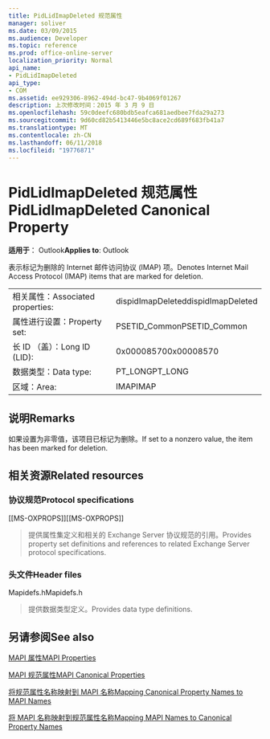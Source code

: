 ```yaml
---
title: PidLidImapDeleted 规范属性
manager: soliver
ms.date: 03/09/2015
ms.audience: Developer
ms.topic: reference
ms.prod: office-online-server
localization_priority: Normal
api_name:
- PidLidImapDeleted
api_type:
- COM
ms.assetid: ee929306-8962-494d-bc47-9b4069f01267
description: 上次修改时间：2015 年 3 月 9 日
ms.openlocfilehash: 59c0deefc680bdb5eafca681aedbee7fda29a273
ms.sourcegitcommit: 9d60cd82b5413446e5bc8ace2cd689f683fb41a7
ms.translationtype: MT
ms.contentlocale: zh-CN
ms.lasthandoff: 06/11/2018
ms.locfileid: "19776871"
---
```

# <a name="pidlidimapdeleted-canonical-property"></a><span data-ttu-id="77235-103">PidLidImapDeleted 规范属性</span><span class="sxs-lookup"><span data-stu-id="77235-103">PidLidImapDeleted Canonical Property</span></span>

  
  
<span data-ttu-id="77235-104">**适用于**： Outlook</span><span class="sxs-lookup"><span data-stu-id="77235-104">**Applies to**: Outlook</span></span> 
  
<span data-ttu-id="77235-105">表示标记为删除的 Internet 邮件访问协议 (IMAP) 项。</span><span class="sxs-lookup"><span data-stu-id="77235-105">Denotes Internet Mail Access Protocol (IMAP) items that are marked for deletion.</span></span>
  
|||
|:-----|:-----|
|<span data-ttu-id="77235-106">相关属性：</span><span class="sxs-lookup"><span data-stu-id="77235-106">Associated properties:</span></span>  <br/> |<span data-ttu-id="77235-107">dispidImapDeleted</span><span class="sxs-lookup"><span data-stu-id="77235-107">dispidImapDeleted</span></span>  <br/> |
|<span data-ttu-id="77235-108">属性进行设置：</span><span class="sxs-lookup"><span data-stu-id="77235-108">Property set:</span></span>  <br/> |<span data-ttu-id="77235-109">PSETID_Common</span><span class="sxs-lookup"><span data-stu-id="77235-109">PSETID_Common</span></span>  <br/> |
|<span data-ttu-id="77235-110">长 ID （盖）：</span><span class="sxs-lookup"><span data-stu-id="77235-110">Long ID (LID):</span></span>  <br/> |<span data-ttu-id="77235-111">0x00008570</span><span class="sxs-lookup"><span data-stu-id="77235-111">0x00008570</span></span>  <br/> |
|<span data-ttu-id="77235-112">数据类型：</span><span class="sxs-lookup"><span data-stu-id="77235-112">Data type:</span></span>  <br/> |<span data-ttu-id="77235-113">PT_LONG</span><span class="sxs-lookup"><span data-stu-id="77235-113">PT_LONG</span></span>  <br/> |
|<span data-ttu-id="77235-114">区域：</span><span class="sxs-lookup"><span data-stu-id="77235-114">Area:</span></span>  <br/> |<span data-ttu-id="77235-115">IMAP</span><span class="sxs-lookup"><span data-stu-id="77235-115">IMAP</span></span>  <br/> |
   
## <a name="remarks"></a><span data-ttu-id="77235-116">说明</span><span class="sxs-lookup"><span data-stu-id="77235-116">Remarks</span></span>

<span data-ttu-id="77235-117">如果设置为非零值，该项目已标记为删除。</span><span class="sxs-lookup"><span data-stu-id="77235-117">If set to a nonzero value, the item has been marked for deletion.</span></span>
  
## <a name="related-resources"></a><span data-ttu-id="77235-118">相关资源</span><span class="sxs-lookup"><span data-stu-id="77235-118">Related resources</span></span>

### <a name="protocol-specifications"></a><span data-ttu-id="77235-119">协议规范</span><span class="sxs-lookup"><span data-stu-id="77235-119">Protocol specifications</span></span>

<span data-ttu-id="77235-120">[[MS-OXPROPS]]</span><span class="sxs-lookup"><span data-stu-id="77235-120">[[MS-OXPROPS]]</span></span> 
  
> <span data-ttu-id="77235-121">提供属性集定义和相关的 Exchange Server 协议规范的引用。</span><span class="sxs-lookup"><span data-stu-id="77235-121">Provides property set definitions and references to related Exchange Server protocol specifications.</span></span>
    
### <a name="header-files"></a><span data-ttu-id="77235-122">头文件</span><span class="sxs-lookup"><span data-stu-id="77235-122">Header files</span></span>

<span data-ttu-id="77235-123">Mapidefs.h</span><span class="sxs-lookup"><span data-stu-id="77235-123">Mapidefs.h</span></span>
  
> <span data-ttu-id="77235-124">提供数据类型定义。</span><span class="sxs-lookup"><span data-stu-id="77235-124">Provides data type definitions.</span></span>
    
## <a name="see-also"></a><span data-ttu-id="77235-125">另请参阅</span><span class="sxs-lookup"><span data-stu-id="77235-125">See also</span></span>



[<span data-ttu-id="77235-126">MAPI 属性</span><span class="sxs-lookup"><span data-stu-id="77235-126">MAPI Properties</span></span>](mapi-properties.md)
  
[<span data-ttu-id="77235-127">MAPI 规范属性</span><span class="sxs-lookup"><span data-stu-id="77235-127">MAPI Canonical Properties</span></span>](mapi-canonical-properties.md)
  
[<span data-ttu-id="77235-128">将规范属性名称映射到 MAPI 名称</span><span class="sxs-lookup"><span data-stu-id="77235-128">Mapping Canonical Property Names to MAPI Names</span></span>](mapping-canonical-property-names-to-mapi-names.md)
  
[<span data-ttu-id="77235-129">将 MAPI 名称映射到规范属性名称</span><span class="sxs-lookup"><span data-stu-id="77235-129">Mapping MAPI Names to Canonical Property Names</span></span>](mapping-mapi-names-to-canonical-property-names.md)

